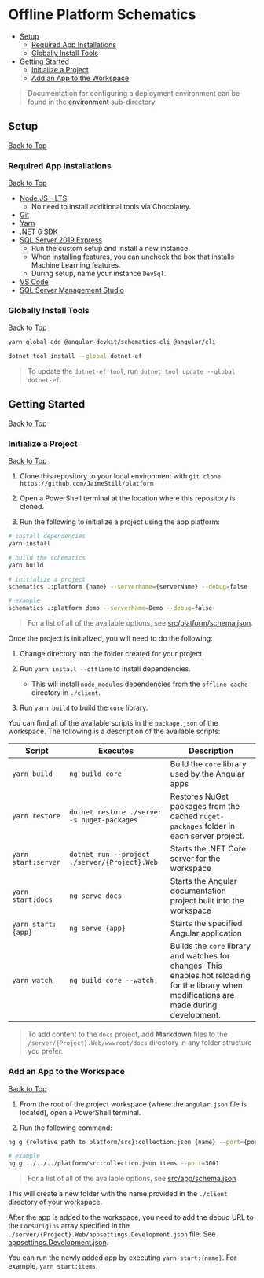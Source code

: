 # Offline Platform Schematics

* [Setup](#setup)
    * [Required App Installations](#required-app-installations)
    * [Globally Install Tools](#globally-install-tools)
* [Getting Started](#getting-started)
    * [Initialize a Project](#initialize-a-project)
    * [Add an App to the Workspace](#add-an-app-to-the-workspace)

> Documentation for configuring a deployment environment can be found in the [environment](./environment/readme.md) sub-directory.

## Setup
[Back to Top](#platform-schematics)

### Required App Installations
[Back to Top](#platform-schematics)

* [Node.JS - LTS](https://nodejs.org/en/)
    * No need to install additional tools via Chocolatey.
* [Git](https://git-scm.com/download/win)
* [Yarn](https://classic.yarnpkg.com/latest.msi)
* [.NET 6 SDK](https://dotnet.microsoft.com/en-us/download)
* [SQL Server 2019 Express](https://go.microsoft.com/fwlink/?linkid=866658)
    * Run the custom setup and install a new instance.
    * When installing features, you can uncheck the box that installs Machine Learning features.
    * During setup, name your instance `DevSql`.
* [VS Code](https://code.visualstudio.com/docs/?dv=win64user)
* [SQL Server Management Studio](https://docs.microsoft.com/en-us/sql/ssms/download-sql-server-management-studio-ssms?view=sql-server-ver15)

### Globally Install Tools
[Back to Top](#platform-schematics)

```bash
yarn global add @angular-devkit/schematics-cli @angular/cli

dotnet tool install --global dotnet-ef 
```

> To update the `dotnet-ef tool`, run `dotnet tool update --global dotnet-ef`.

## Getting Started
[Back to Top](#platform-schematics)

### Initialize a Project
[Back to Top](#platform-schematics)

1. Clone this repository to your local environment with `git clone https://github.com/JaimeStill/platform`

2. Open a PowerShell terminal at the location where this repository is cloned.

3. Run the following to initialize a project using the app platform:

```bash
# install dependencies
yarn install

# build the schematics
yarn build

# initialize a project
schematics .:platform {name} --serverName={serverName} --debug=false

# example
schematics .:platform demo --serverName=Demo --debug=false
```

> For a list of all of the available options, see [src/platform/schema.json](./src/platform/schema.json).

Once the project is initialized, you will need to do the following:

1. Change directory into the folder created for your project.

2. Run `yarn install --offline` to install dependencies.
    * This will install `node_modules` dependencies from the `offline-cache` directory in `./client`.

3. Run `yarn build` to build the `core` library.

You can find all of the available scripts in the `package.json` of the workspace. The following is a description of the available scripts:

Script | Executes | Description
-------|----------|------------
`yarn build` | `ng build core` | Build the `core` library used by the Angular apps
`yarn restore` | `dotnet restore ./server -s nuget-packages` | Restores NuGet packages from the cached `nuget-packages` folder in each server project.
`yarn start:server` | `dotnet run --project ./server/{Project}.Web` | Starts the .NET Core server for the workspace
`yarn start:docs` | `ng serve docs` | Starts the Angular documentation project built into the workspace
`yarn start:{app}` | `ng serve {app}` | Starts the specified Angular application
`yarn watch` | `ng build core --watch` | Builds the `core` library and watches for changes. This enables hot reloading for the library when modifications are made during development.

> To add content to the `docs` project, add **Markdown** files to the `/server/{Project}.Web/wwwroot/docs` directory in any folder structure you prefer.

### Add an App to the Workspace
[Back to Top](#platform-schematics)

1. From the root of the project workspace (where the `angular.json` file is located), open a PowerShell terminal.

2. Run the following command:

```bash
ng g {relative path to platform/src}:collection.json {name} --port={port}

# example
ng g ../../../platform/src:collection.json items --port=3001
```

> For a list of all of the available options, see [src/app/schema.json](./src/app/schema.json)

This will create a new folder with the name provided in the `./client` directory of your workspace.

After the app is added to the workspace, you need to add the debug URL to the `CorsOrigins` array specified in the `./server/{Project}.Web/appsettings.Development.json` file. See [appsettings.Development.json](./src/server/files/__name@classify__.Web/appsettings.Development.json).

You can run the newly added app by executing `yarn start:{name}`. For example, `yarn start:items`.
